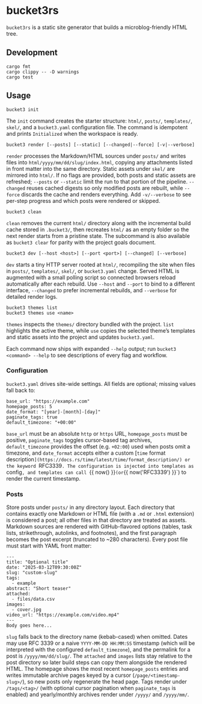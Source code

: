 # bucket3rs

`bucket3rs` is a static site generator that builds a microblog-friendly HTML tree.

## Development

```
cargo fmt
cargo clippy -- -D warnings
cargo test
```

## Usage

```
bucket3 init
```

The `init` command creates the starter structure: `html/`, `posts/`, `templates/`, `skel/`, and a `bucket3.yaml` configuration file. The command is idempotent and prints `Initialized` when the workspace is ready.

```
bucket3 render [--posts] [--static] [--changed|--force] [-v|--verbose]
```

`render` processes the Markdown/HTML sources under `posts/` and writes files into `html/yyyy/mm/dd/slug/index.html`, copying any attachments listed in front matter into the same directory. Static assets under `skel/` are mirrored into `html/`. If no flags are provided, both posts and static assets are refreshed; `--posts` or `--static` limit the run to that portion of the pipeline. `--changed` reuses cached digests so only modified posts are rebuilt, while `--force` discards the cache and renders everything. Add `-v/--verbose` to see per-step progress and which posts were rendered or skipped.

```
bucket3 clean
```

`clean` removes the current `html/` directory along with the incremental build cache stored in `.bucket3/`, then recreates `html/` as an empty folder so the next render starts from a pristine state. The subcommand is also available as `bucket3 clear` for parity with the project goals document.

```
bucket3 dev [--host <host>] [--port <port>] [--changed] [--verbose]
```

`dev` starts a tiny HTTP server rooted at `html/`, recompiling the site when files in `posts/`, `templates/`, `skel/`, or `bucket3.yaml` change. Served HTML is augmented with a small polling script so connected browsers reload automatically after each rebuild. Use `--host` and `--port` to bind to a different interface, `--changed` to prefer incremental rebuilds, and `--verbose` for detailed render logs.

```
bucket3 themes list
bucket3 themes use <name>
```

`themes` inspects the `themes/` directory bundled with the project. `list` highlights the active theme, while `use` copies the selected theme’s templates and static assets into the project and updates `bucket3.yaml`.

Each command now ships with expanded `--help` output; run `bucket3 <command> --help` to see descriptions of every flag and workflow.

### Configuration

`bucket3.yaml` drives site-wide settings. All fields are optional; missing values fall back to:

```
base_url: "https://example.com"
homepage_posts: 5
date_format: "[year]-[month]-[day]"
paginate_tags: true
default_timezone: "+00:00"
```

`base_url` must be an absolute `http` or `https` URL, `homepage_posts` must be positive, `paginate_tags` toggles cursor-based tag archives, `default_timezone` provides the offset (e.g. `+02:00`) used when posts omit a timezone, and `date_format` accepts either a custom [`time` format description`](https://docs.rs/time/latest/time/format_description/) or the keyword `RFC3339`. The configuration is injected into templates as `config`, and templates can call `{{ now() }}` (or `{{ now('RFC3339') }}`) to render the current timestamp.

### Posts

Store posts under `posts/` in any directory layout. Each directory that contains exactly one Markdown or HTML file (with a `.md` or `.html` extension) is considered a post; all other files in that directory are treated as assets. Markdown sources are rendered with GitHub-flavored options (tables, task lists, strikethrough, autolinks, and footnotes), and the first paragraph becomes the post excerpt (truncated to ~280 characters). Every post file must start with YAML front matter:

```
---
title: "Optional title"
date: "2025-03-12T09:30:00Z"
slug: "custom-slug"
tags:
  - example
abstract: "Short teaser"
attached:
  - files/data.csv
images:
  - cover.jpg
video_url: "https://example.com/video.mp4"
---
Body goes here...
```

`slug` falls back to the directory name (kebab-cased) when omitted. Dates may use RFC 3339 or a naive `YYYY-MM-DD HH:MM:SS` timestamp (which will be interpreted with the configured `default_timezone`), and the permalink for a post is `/yyyy/mm/dd/slug/`. The `attached` and `images` lists stay relative to the post directory so later build steps can copy them alongside the rendered HTML. The homepage shows the most recent `homepage_posts` entries and writes immutable archive pages keyed by a cursor (`/page/<timestamp-slug>/`), so new posts only regenerate the head page. Tags render under `/tags/<tag>/` (with optional cursor pagination when `paginate_tags` is enabled) and yearly/monthly archives render under `/yyyy/` and `/yyyy/mm/`.
